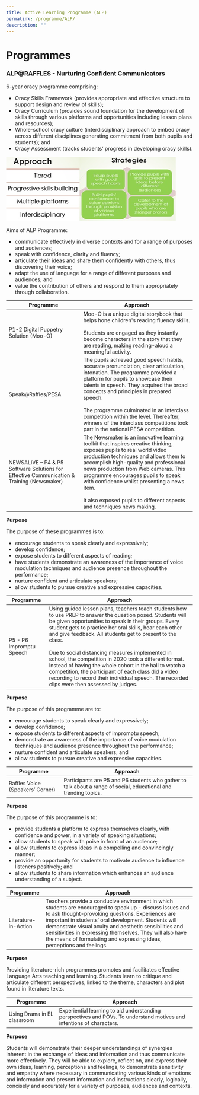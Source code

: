 ```yaml
---
title: Active Learning Programme (ALP)
permalink: /programme/ALP/
description: ""
---
```

# Programmes

### ALP@RAFFLES - Nurturing Confident Communicators 

6-year oracy programme comprising:

* Oracy Skills Framework (provides appropriate and effective structure to support design and review of skills);
* Oracy Curriculum (provides sound foundation for the development of skills through various platforms and opportunities including lesson plans and resources);
* Whole-school oracy culture (interdisciplinary approach to embed oracy across different disciplines generating commitment from both pupils and students); and
* Oracy Assessment (tracks students’ progress in developing oracy skills).

![](/images/ENG%20RGPS.jpeg)

Aims of ALP Programme:

* communicate effectively in diverse contexts and for a range of purposes and audiences;
* speak with confidence, clarity and fluency;
* articulate their ideas and share them confidently with others, thus discovering their voice;
* adapt the use of language for a range of different purposes and audiences; and
* value the contribution of others and respond to them appropriately through collaboration.



| Programme | Approach | 
| -------- | -------- | 
| P1-2 Digital Puppetry Solution (Moo-O) | Moo-O is a unique digital storybook that helps hone children's reading fluency skills.<br><br>Students are engaged as they instantly become characters in the story that they are reading, making reading-aloud a meaningful activity. | 
| Speak@Raffles/PESA | The pupils achieved good speech habits, accurate pronunciation, clear articulation, intonation. The programme provided a platform for pupils to showcase their talents in speech. They acquired the broad concepts and principles in prepared speech.<br><br>The programme culminated in an interclass competition within the level. Thereafter, winners of the interclass competitions took part in the national PESA competition. | 
| NEWSALIVE – P4 & P5 Software Solutions for Effective Communication & Training (Newsmaker)| The Newsmaker is an innovative learning toolkit that inspires creative thinking, exposes pupils to real world video production techniques and allows them to accomplish high-quality and professional news production from Web cameras. This programme encourages pupils to speak with confidence whilst presenting a news item.<br><br>It also exposed pupils to different aspects and techniques news making. | 

 **Purpose** 

The purpose of these programmes is to:

* encourage students to speak clearly and expressively;
* develop confidence;
* expose students to different aspects of reading;
* have students demonstrate an awareness of the importance of voice modulation techniques and audience presence throughout the performance;
* nurture confident and articulate speakers; 
* allow students to pursue creative and expressive capacities.



| Programme | Approach | 
| -------- | -------- | 
| P5 - P6 Impromptu Speech  | Using guided lesson plans, teachers teach students how to use PREP to answer the question posed. Students will be given opportunities to speak in their groups. Every student gets to practice her oral skills, hear each other and give feedback. All students get to present to the class.<br><br>Due to social distancing measures implemented in school, the competition in 2020 took a different format. Instead of having the whole cohort in the hall to watch a competition, the participant of each class did a video recording to record their individual speech. The recorded clips were then assessed by judges. |

**Purpose**

The purpose of this programme are to:

* encourage students to speak clearly and expressively;
* develop confidence;
* expose students to different aspects of impromptu speech;
* demonstrate an awareness of the importance of voice modulation techniques and audience presence throughout the performance;
* nurture confident and articulate speakers; and
* allow students to pursue creative and expressive capacities.


| Programme | Approach | 
| -------- | -------- | 
| Raffles Voice (Speakers’ Corner)  | Participants are P5 and P6 students who gather to talk about a range of social, educational and trending topics. | 

**Purpose**

The purpose of this programme is to:

* provide students a platform to express themselves clearly, with confidence and power, in a variety of speaking situations;
* allow students to speak with poise in front of an audience;
* allow students to express ideas in a compelling and convincingly manner;
* provide an opportunity for students to motivate audience to influence listeners positively; and
* allow students to share information which enhances an audience understanding of a subject.


| Programme | Approach | 
| -------- | -------- | 
| Literature-in-Action | Teachers provide a conducive environment in which students are encouraged to speak up - discuss issues and to ask thought-provoking questions. Experiences are important in students’ oral development. Students will demonstrate visual acuity and aesthetic sensibilities and sensitivities in expressing themselves. They will also have the means of formulating and expressing ideas, perceptions and feelings. |

**Purpose**

Providing literature-rich programmes promotes and facilitates effective Language Arts teaching and learning. Students learn to critique and articulate different perspectives, linked to the theme, characters and plot found in literature texts.


| Programme | Approach | 
| -------- | -------- |
| Using Drama in EL classroom | Experiential learning to aid understanding perspectives and POVs. To understand motives and intentions of characters. | 

**Purpose**

Students will demonstrate their deeper understandings of synergies inherent in the exchange of ideas and information and thus communicate more effectively. They will be able to explore, reflect on, and express their own ideas, learning, perceptions and feelings, to demonstrate sensitivity and empathy where necessary in communicating various kinds of emotions and information and present information and instructions clearly, logically, concisely and accurately for a variety of purposes, audiences and contexts.
